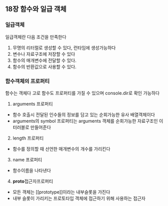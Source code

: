 ## 18장 함수와 일급 객체

### 일급객체

일급객체란 다음 조건을 만족한다

1. 무명의 리터럴로 생성할 수 있다, 런타임에 생성가능하다
2. 변수나 자료구조에 저장할 수 있다
3. 함수의 매개변수에 전달할 수 있다.
4. 함수의 반환값으로 사용할 수 있다.

### 함수객체의 프로퍼티

함수는 객체다 고로 함수도 프로퍼티를 가질 수 있으며 console.dir로 확인 가능하다

1. arguments 프로퍼티

- 함수 호출시 전달된 인수들의 정보를 담고 있는 순회가능한 유사 배열객체이다
- arguments의 symbol 프로퍼티는 arguments 객체를 순회가능한 자료구조인 이터러블로 만들어준다

2. length 프로퍼티

- 함수를 정의할 때 선언한 매개변수의 개수를 가리킨다

3. name 프로퍼티

- 함수이름을 나타낸다

4. **proto**접근자프로퍼티

- 모든 객체는 [[prototype]]이라는 내부슬롯을 가진다
- 내부 슬롯이 가리키는 프로토타입 객체에 접근하기 위해 사용하는 접근자

